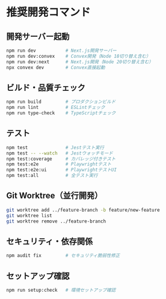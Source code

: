 # 推奨開発コマンド

## 開発サーバー起動
```bash
npm run dev           # Next.js開発サーバー
npm run dev:convex    # Convex開発（Node 18切り替え含む）
npm run dev:next      # Next.js開発（Node 20切り替え含む）
npx convex dev        # Convex直接起動
```

## ビルド・品質チェック
```bash
npm run build         # プロダクションビルド
npm run lint          # ESLintチェック
npm run type-check    # TypeScriptチェック
```

## テスト
```bash
npm test              # Jestテスト実行
npm test -- --watch   # Jestウォッチモード
npm test:coverage     # カバレッジ付きテスト
npm test:e2e          # Playwrightテスト
npm test:e2e:ui       # PlaywrightテストUI
npm test:all          # 全テスト実行
```

## Git Worktree（並行開発）
```bash
git worktree add ../feature-branch -b feature/new-feature
git worktree list
git worktree remove ../feature-branch
```

## セキュリティ・依存関係
```bash
npm audit fix         # セキュリティ脆弱性修正
```

## セットアップ確認
```bash
npm run setup:check   # 環境セットアップ確認
```